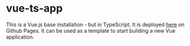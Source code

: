 # vue-ts-app

This is a Vue.js base installation - but in TypeScript. It is deployed [here](https://suxxez.github.io/vue-ts-base/#/) on Github Pages. It can be used as a template to start building a new Vue application.
